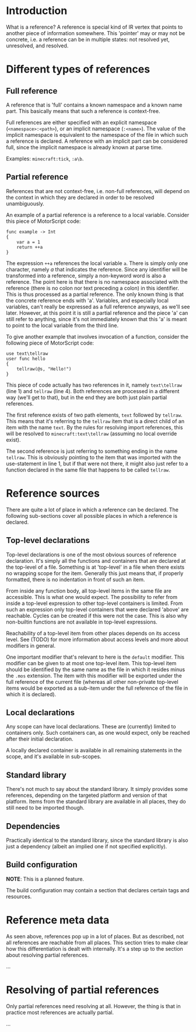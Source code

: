 # Introduction

What is a reference? A reference is special kind of IR vertex that points to another piece of information somewhere.
This 'pointer' may or may not be concrete, i.e. a reference can be in multiple states: not resolved yet, unresolved,
and resolved.

# Different types of references

## Full reference

A reference that is 'full' contains a known namespace and a known name part. This basically means that such a reference
is context-free.

Full references are either specified with an explicit namespace (`<namespace>:<path>`), or an implicit namespace
(`:<name>`). The value of the implicit namespace is equivalent to the namespace of the file in which such a reference is
declared. A reference with an implicit part can be considered full, since the implicit namespace is already known at
parse time.

Examples: `minecraft:tick`, `:a\b`.

## Partial reference

References that are not context-free, i.e. non-full references, will depend on the context in which they are declared in
order to be resolved unambiguously.

An example of a partial reference is a reference to a local variable.
Consider this piece of MotorScript code:

```motorscript
func example -> Int
{
    var a = 1
    return ++a
}
``` 

The expression `++a` references the local variable `a`. There is simply only one character, namely _a_ that indicates
the reference. Since any identifier will be transformed into a reference, simply a non-keyword word is also a reference.
The point here is that there is no namespace associated with the reference (there is no colon nor text preceding a
colon) in this identifier. This is thus processed as a partial reference. The only known thing is that the concrete
reference ends with 'a'. Variables, and especially local variables, can't really be expressed as a full reference
anyways, as we'll see later. However, at this point it is still a partial reference and the piece 'a' can still refer to
anything, since it's not immediately known that this 'a' is meant to point to the local variable from the third line.

To give another example that involves invocation of a function, consider the following piece of MotorScript code:
```motorscript
use text\tellraw
user func hello
{
    tellraw(@s, "Hello!")
}
```

This piece of code actually has two references in it, namely `text\tellraw` (line 1) and `tellraw` (line 4).
Both references are processed in a different way (we'll get to that), but in the end they are both just plain partial
references.

The first reference exists of two path elements, `text` followed by `tellraw`. This means that it's referring to the
`tellraw` item that is a direct child of an item with the name `text`. By the rules for resolving import references,
this will be resolved to `minecraft:text\tellraw` (assuming no local override exist).

The second reference is just referring to something ending in the name `tellraw`. This is obviously pointing to the item
that was imported with the use-statement in line 1, but if that were not there, it might also just refer to a function
declared in the same file that happens to be called `tellraw`.

# Reference sources

There are quite a lot of place in which a reference can be declared. The following sub-sections cover all possible
places in which a reference is declared.

## Top-level declarations

Top-level declarations is one of the most obvious sources of reference declaration. It's simply all the functions and
containers that are declared at the top-level of a file. Something is at 'top-level' in a file when there exists no
wrapping scope for the item. Generally this just means that, if properly formatted, there is no indentation in front of
such an item.

From inside any function body, all top-level items in the same file are accessible. This is what one would expect.
The possibility to refer from inside a top-level expression to other top-level containers is limited. From such an
expression only top-level containers that were declared 'above' are reachable.
Cycles can be created if this were not the case. This is also why non-builtin functions are not available in top-level
expressions.

Reachability of a top-level item from other places depends on its access level. See (TODO) for more information about
access levels and more about modifiers in general.

One important modifier that's relevant to here is the `default` modifier. This modifier can be given to at most one
top-level item. This top-level item should be identified by the same name as the file in which it resides minus the
`.mos` extension. The item with this modifier will be exported under the full reference of the current file (whereas all
other non-private top-level items would be exported as a sub-item under the full reference of the file in which it is
declared).

## Local declarations

Any scope can have local declarations. These are (currently) limited to containers only.
Such containers can, as one would expect, only be reached after their initial declaration.

A locally declared container is available in all remaining statements in the scope, and it's available in sub-scopes.

## Standard library

There's not much to say about the standard library. It simply provides some references, depending on the targeted
platform and version of that platform. Items from the standard library are available in all places, they do still need
to be imported though.

## Dependencies

Practically identical to the standard library, since the standard library is also just a dependency (albeit an implied
one if not specified explicitly).

## Build configuration

**NOTE**: This is a planned feature.

The build configuration may contain a section that declares certain tags and resources.

# Reference meta data

As seen above, references pop up in a lot of places. But as described, not all references are reachable from all places.
This section tries to make clear how this differentiation is dealt with internally. It's a step up to the section about
resolving partial references.

...

# Resolving of partial references

Only partial references need resolving at all. However, the thing is that in practice most references are actually
partial.

...
